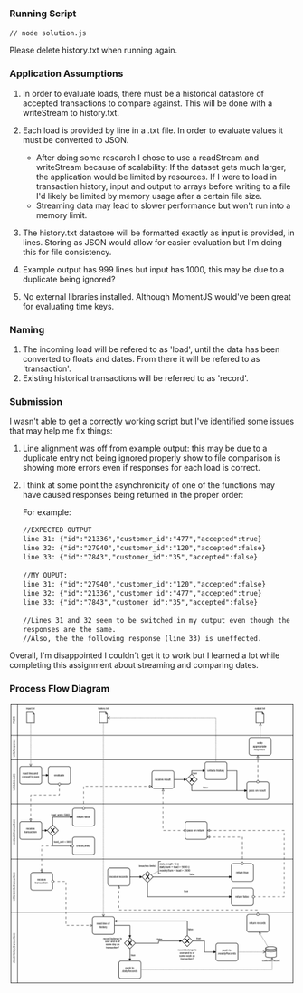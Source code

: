 ### Running Script
```
// node solution.js
```
Please delete history.txt when running again.
### Application Assumptions

1.  In order to evaluate loads, there must be a historical datastore of accepted transactions to compare against. This will be done with a writeStream to history.txt.

2.  Each load is provided by line in a .txt file. In order to evaluate values it must be converted to JSON.

    - After doing some research I chose to use a readStream and writeStream because of scalability: If the dataset gets much larger, the application would be limited by resources. If I were to load in transaction history, input and output to arrays before writing to a file I'd likely be limited by memory usage after a certain file size.
    - Streaming data may lead to slower performance but won't run into a memory limit.

3.  The history.txt datastore will be formatted exactly as input is provided, in lines. Storing as JSON would allow for easier evaluation but I'm doing this for file consistency.

4.  Example output has 999 lines but input has 1000, this may be due to a duplicate being ignored?

5.  No external libraries installed. Although MomentJS would've been great for evaluating time keys.

### Naming

1. The incoming load will be refered to as 'load', until the data has been converted to floats and dates. From there it will be refered to as 'transaction'.
2. Existing historical transactions will be referred to as 'record'.

### Submission

I wasn't able to get a correctly working script but I've identified some issues that may help me fix things:

1. Line alignment was off from example output: this may be due to a duplicate entry not being ignored properly show to file comparison is showing more errors even if responses for each load is correct.

2. I think at some point the asynchronicity of one of the functions may have caused responses being returned in the proper order:

    For example:
    ```
   //EXPECTED OUTPUT
   line 31: {"id":"21336","customer_id":"477","accepted":true}
   line 32: {"id":"27940","customer_id":"120","accepted":false}
   line 33: {"id":"7843","customer_id":"35","accepted":false}
   
   //MY OUPUT:
   line 31: {"id":"27940","customer_id":"120","accepted":false}
   line 32: {"id":"21336","customer_id":"477","accepted":true}
   line 33: {"id":"7843","customer_id":"35","accepted":false}
   
    //Lines 31 and 32 seem to be switched in my output even though the responses are the same. 
    //Also, the the following response (line 33) is uneffected. 

    ```
    
Overall, I'm disappointed I couldn't get it to work but I learned a lot while completing this assignment about streaming and comparing dates.

### Process Flow Diagram
![processMap](/processFlow.png)



